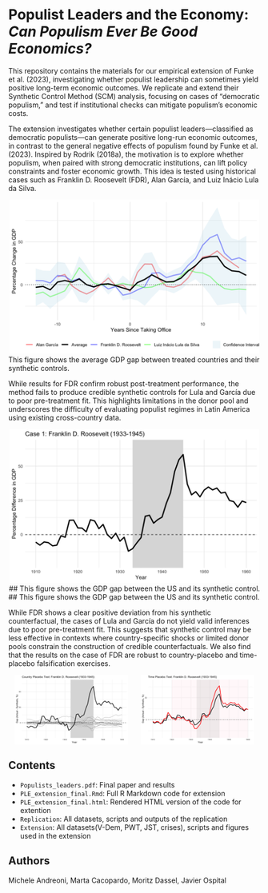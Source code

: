 # Populist Leaders and the Economy: *Can Populism Ever Be Good Economics?*

This repository contains the materials for our empirical extension of Funke et al. (2023), investigating whether populist leadership can sometimes yield positive long-term economic outcomes. We replicate and extend their Synthetic Control Method (SCM) analysis, focusing on cases of “democratic populism,” and test if institutional checks can mitigate populism’s economic costs.

The extension investigates whether certain populist leaders—classified as democratic populists—can generate positive long-run economic outcomes, in contrast to the general negative effects of populism found by Funke et al. (2023). Inspired by Rodrik (2018a), the motivation is to explore whether populism, when paired with strong democratic institutions, can lift policy constraints and foster economic growth. This idea is tested using historical cases such as Franklin D. Roosevelt (FDR), Alan García, and Luiz Inácio Lula da Silva.

<div align="center">
  <img src="Extension/Figures/main_plot_gaps.png" alt="Average GDP Gap" width="500"/>
</div>  
This figure shows the average GDP gap between treated countries and their synthetic controls.

While results for FDR confirm robust post-treatment performance, the method fails to produce credible synthetic controls for Lula and García due to poor pre-treatment fit. This highlights limitations in the donor pool and underscores the difficulty of evaluating populist regimes in Latin America using existing cross-country data. 

<div align="center">
  <img src="Extension/Figures/fdr_gap_plot.png" alt="FDR Gap Plot" width="500"/>
  ## This figure shows the GDP gap between the US and its synthetic control.
</div>
## This figure shows the GDP gap between the US and its synthetic control.


While FDR shows a clear positive deviation from his synthetic counterfactual, the cases of Lula and García do not yield valid inferences due to poor pre-treatment fit. This suggests that synthetic control may be less effective in contexts where country-specific shocks or limited donor pools constrain the construction of credible counterfactuals. We also find that the results on the case of FDR are robust to country-placebo and time-placebo falsification exercises. 

<div align="center">
  <div style="display: flex; justify-content: space-around;">
    <img src="Extension/Figures/country_placebo_fdr.png" alt="Country Placebo" width="45%">
    <img src="Extension/Figures/time_placebo_fdr.png" alt="Time Placebo" width="45%">
  </div>
</div>


## Contents

- `Populists_leaders.pdf`: Final paper and results
- `PLE_extension_final.Rmd`: Full R Markdown code for extension
- `PLE_extension_final.html`: Rendered HTML version of the code for extention
- `Replication`: All datasets, scripts and outputs of the replication
- `Extension`: All datasets(V-Dem, PWT, JST, crises), scripts and figures used in the extension 

## Authors

Michele Andreoni, Marta Cacopardo, Moritz Dassel, Javier Ospital
